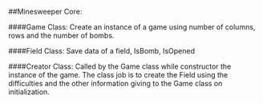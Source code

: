 ##Minesweeper Core:

####Game Class:
Create an instance of a game using number of columns, rows and the number of bombs.

####Field Class:
Save data of a field, IsBomb, IsOpened

####Creator Class:
Called by the Game class while constructor the instance of the game.
The class job is to create the Field using the difficulties and the other information giving to the Game class on initialization.
 
